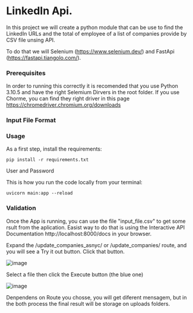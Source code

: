 # LinkedIn Api.
In this project we will create a python module that can be use to find the LinkedIn URLs and the total of employee of a list of companies provide by CSV file unsing API. 

To do that we will Selenium (https://www.selenium.dev/) and FastApi (https://fastapi.tiangolo.com/).

### Prerequisites

In order to running this correctly it is recomended that you use Python 3.10.5 and have the right Selemium Dirvers in the root folder. If you use Chorme, you can find they right driver in this page https://chromedriver.chromium.org/downloads 

### Input File Format


### Usage

As a first step, install the requirements:
```
pip install -r requirements.txt
```
User and Password

This is how you run the code locally from your terminal:
```
uvicorn main:app --reload
```

### Validation

Once the App is running, you can use the file "input_file.csv" to get some rsult from the aplication. Easist way to do that is using the Interactive API Documentation  http://localhost:8000/docs in your browser. 

Expand the /update_companies_asnyc/ or /update_companies/ route, and you will see a Try it out button. Click that button.

![image](https://github.com/francisco-debierne/Basic_Linkedin_Api/assets/85453178/e41bf630-ada4-4d72-84af-c666972f0863)

Select a file then click the Execute button (the blue one)

![image](https://github.com/francisco-debierne/Basic_Linkedin_Api/assets/85453178/690b7b6d-a801-4c9a-9c6b-dffbe751348a)

Denpendens on Route you chosse, you will get diferent mensagem, but in the both process the final result will be storage on uploads folders. 

